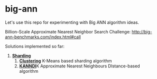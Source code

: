 # big-ann

Let's use this repo for experimenting with Big ANN algorithm ideas.

Billion-Scale Approximate Nearest Neighbor Search Challenge: http://big-ann-benchmarks.com/index.html#call

Solutions implemented so far:

1. [**Sharding**](src/algorithms/sharding)
   1. [**Clustering**](src/algorithms/sharding/clustering) K-Means based sharding algorithm
   2. [**KANNDI**](src/algorithms/sharding/kanndi)K Approximate Nearest Neighbours DIstance-based algorithm